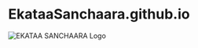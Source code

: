 # EkataaSanchaara.github.io
![EKATAA SANCHAARA Logo](https://user-images.githubusercontent.com/111130519/184359574-9a1f8536-a32c-4203-a231-ffb385eec335.jpg)
